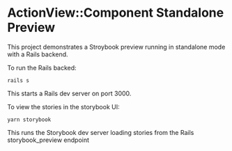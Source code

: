 # ActionView::Component Standalone Preview
This project demonstrates a Stroybook preview running in standalone mode with a Rails backend.

To run the Rails backed:

```
rails s
```
This starts a Rails dev server on port 3000.

To view the stories in the storybook UI:

```
yarn storybook
```

This runs the Storybook dev server loading stories from the Rails storybook_preview endpoint